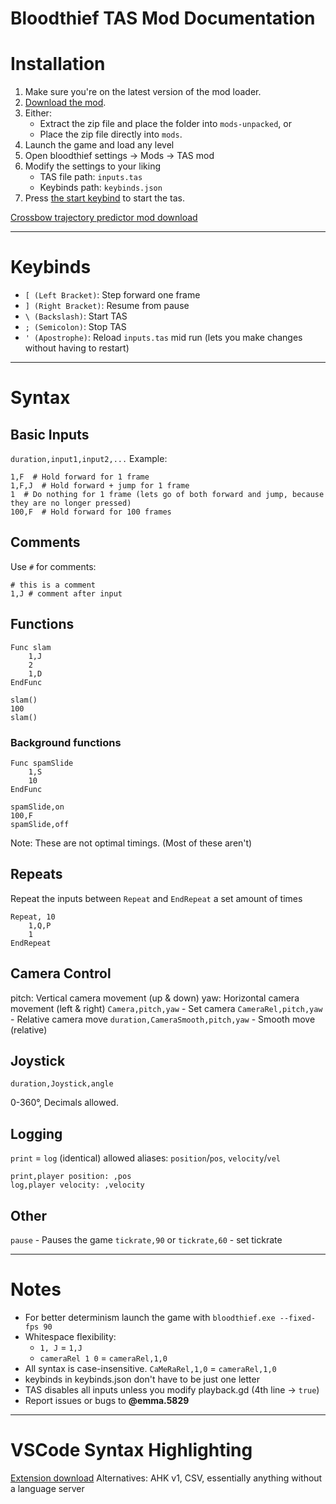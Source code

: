 # Bloodthief TAS Mod Documentation
# Installation
1. Make sure you're on the latest version of the mod loader.
2. [Download the mod](https://github.com/Luna5829/bloodthief-tas-mod/archive/refs/heads/main.zip).
3. Either:
   - Extract the zip file and place the folder into `mods-unpacked`, or
   - Place the zip file directly into `mods`.
4. Launch the game and load any level
5. Open bloodthief settings -> Mods -> TAS mod
6. Modify the settings to your liking
    - TAS file path: `inputs.tas`
    - Keybinds path: `keybinds.json`
7. Press [the start keybind](#keybinds) to start the tas.

[Crossbow trajectory predictor mod download](https://github.com/Luna5829/bloodthief-tas-mod/releases/download/v1.1.0/trajectory_predictor.zip)
***
# Keybinds
- `[ (Left Bracket)`: Step forward one frame
- `] (Right Bracket)`: Resume from pause
- `\ (Backslash)`: Start TAS
- `; (Semicolon)`: Stop TAS
- `' (Apostrophe)`: Reload `inputs.tas` mid run (lets you make changes without having to restart)
***
# Syntax
## Basic Inputs
`duration,input1,input2,...`
Example:
```
1,F  # Hold forward for 1 frame
1,F,J  # Hold forward + jump for 1 frame
1  # Do nothing for 1 frame (lets go of both forward and jump, because they are no longer pressed)
100,F  # Hold forward for 100 frames
```
## Comments
Use `#` for comments:
```
# this is a comment
1,J # comment after input
```
## Functions
```
Func slam
    1,J
    2
    1,D
EndFunc

slam()
100
slam()
```
### Background functions
```
Func spamSlide
    1,S
    10
EndFunc

spamSlide,on
100,F
spamSlide,off
```
Note: These are not optimal timings. (Most of these aren't)
## Repeats
Repeat the inputs between `Repeat` and `EndRepeat` a set amount of times
```
Repeat, 10
    1,Q,P
    1
EndRepeat
```
## Camera Control
pitch: Vertical camera movement (up & down)
yaw: Horizontal camera movement (left & right)
`Camera,pitch,yaw` - Set camera
`CameraRel,pitch,yaw` - Relative camera move
`duration,CameraSmooth,pitch,yaw` - Smooth move (relative)
## Joystick
```
duration,Joystick,angle
```
0-360°, Decimals allowed.
## Logging
`print` = `log` (identical)
allowed aliases: `position`/`pos`, `velocity`/`vel`
```
print,player position: ,pos
log,player velocity: ,velocity
```
## Other
`pause` - Pauses the game
`tickrate,90` or `tickrate,60` - set tickrate
***
# Notes
- For better determinism launch the game with `bloodthief.exe --fixed-fps 90`
- Whitespace flexibility:
    - `1, J` = `1,J`
    - `cameraRel 1 0` = `cameraRel,1,0`
- All syntax is case-insensitive. `CaMeRaRel,1,0` = `cameraRel,1,0`
- keybinds in keybinds.json don't have to be just one letter
- TAS disables all inputs unless you modify playback.gd (4th line -> `true`)
- Report issues or bugs to **@emma.5829**
***
# VSCode Syntax Highlighting
[Extension download](https://github.com/Luna5829/bloodthief-tas-mod/releases/download/v1.1.0/bloodtas-1.1.0.vsix)
Alternatives: AHK v1, CSV, essentially anything without a language server
